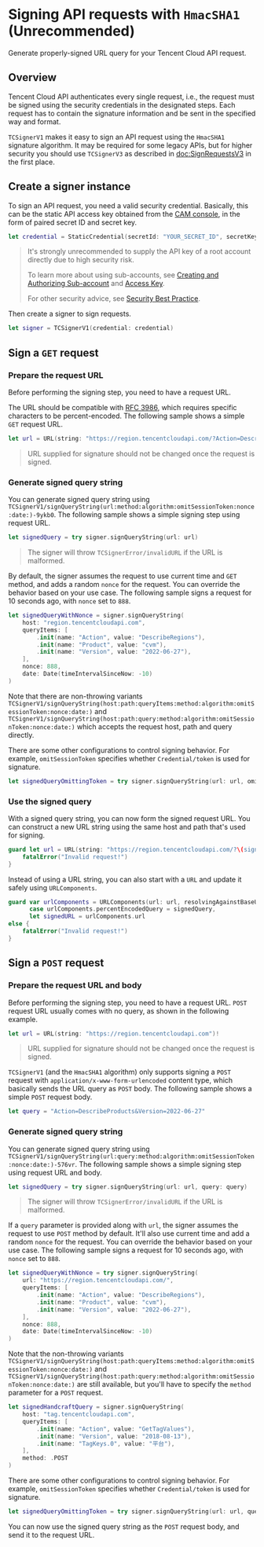 # Signing API requests with `HmacSHA1` (Unrecommended)

Generate properly-signed URL query for your Tencent Cloud API request.

## Overview

Tencent Cloud API authenticates every single request, i.e., the request must be signed using the security credentials in the designated steps. Each request has to contain the signature information and be sent in the specified way and format.

``TCSignerV1`` makes it easy to sign an API request using the `HmacSHA1` signature algorithm. It may be required for some legacy APIs, but for higher security you should use ``TCSignerV3`` as described in <doc:SignRequestsV3> in the first place.

## Create a signer instance

To sign an API request, you need a valid security credential. Basically, this can be the static API access key obtained from the [CAM console](https://console.tencentcloud.com/cam/capi), in the form of paired secret ID and secret key.

```swift
let credential = StaticCredential(secretId: "YOUR_SECRET_ID", secretKey: "YOUR_SECRET_KEY")
```

> It's strongly unrecommended to supply the API key of a root account directly due to high security risk.
>
> To learn more about using sub-accounts, see [Creating and Authorizing Sub-account](https://www.tencentcloud.com/document/product/598/40985) and [Access Key](https://www.tencentcloud.com/document/product/598/32675).
>
> For other security advice, see [Security Best Practice](https://www.tencentcloud.com/document/product/598/10592).

Then create a signer to sign requests.

```swift
let signer = TCSignerV1(credential: credential)
```

## Sign a `GET` request

### Prepare the request URL

Before performing the signing step, you need to have a request URL.

The URL should be compatible with [RFC 3986](https://www.rfc-editor.org/rfc/rfc3986), which requires specific characters to be percent-encoded. The following sample shows a simple `GET` request URL.

```swift
let url = URL(string: "https://region.tencentcloudapi.com/?Action=DescribeProducts&Version=2022-06-27")!
```

> URL supplied for signature should not be changed once the request is signed.

### Generate signed query string

You can generate signed query string using ``TCSignerV1/signQueryString(url:method:algorithm:omitSessionToken:nonce:date:)-9ykb0``. The following sample shows a simple signing step using request URL.

```swift
let signedQuery = try signer.signQueryString(url: url)
```

> The signer will throw ``TCSignerError/invalidURL`` if the URL is malformed.

By default, the signer assumes the request to use current time and `GET` method, and adds a random `nonce` for the request. You can override the behavior based on your use case. The following sample signs a request for 10 seconds ago, with `nonce` set to `888`.

```swift
let signedQueryWithNonce = signer.signQueryString(
    host: "region.tencentcloudapi.com",
    queryItems: [
        .init(name: "Action", value: "DescribeRegions"),
        .init(name: "Product", value: "cvm"),
        .init(name: "Version", value: "2022-06-27"),
    ],
    nonce: 888,
    date: Date(timeIntervalSinceNow: -10)
)
```

Note that there are non-throwing variants ``TCSignerV1/signQueryString(host:path:queryItems:method:algorithm:omitSessionToken:nonce:date:)`` and ``TCSignerV1/signQueryString(host:path:query:method:algorithm:omitSessionToken:nonce:date:)`` which accepts the request host, path and query directly.

There are some other configurations to control signing behavior. For example, `omitSessionToken` specifies whether ``Credential/token`` is used for signature.

```swift
let signedQueryOmittingToken = try signer.signQueryString(url: url, omitSessionToken: true)
```

### Use the signed query

With a signed query string, you can now form the signed request URL. You can construct a new URL string using the same host and path that's used for signing.

```swift
guard let url = URL(string: "https://region.tencentcloudapi.com/?\(signedQuery)") else {
    fatalError("Invalid request!")
}
```

Instead of using a URL string, you can also start with a `URL` and update it safely using `URLComponents`.

```swift
guard var urlComponents = URLComponents(url: url, resolvingAgainstBaseURL: false),
      case urlComponents.percentEncodedQuery = signedQuery,
      let signedURL = urlComponents.url
else {
    fatalError("Invalid request!")
}
```

## Sign a `POST` request

### Prepare the request URL and body

Before performing the signing step, you need to have a request URL. `POST` request URL usually comes with no query, as shown in the following example.

```swift
let url = URL(string: "https://region.tencentcloudapi.com")!
```

> URL supplied for signature should not be changed once the request is signed.

``TCSignerV1`` (and the `HmacSHA1` algorithm) only supports signing a `POST` request with `application/x-www-form-urlencoded` content type, which basically sends the URL query as `POST` body. The following sample shows a simple `POST` request body.

```swift
let query = "Action=DescribeProducts&Version=2022-06-27"
```

### Generate signed query string

You can generate signed query string using ``TCSignerV1/signQueryString(url:query:method:algorithm:omitSessionToken:nonce:date:)-576vr``. The following sample shows a simple signing step using request URL and body.

```swift
let signedQuery = try signer.signQueryString(url: url, query: query)
```

> The signer will throw ``TCSignerError/invalidURL`` if the URL is malformed.

If a `query` parameter is provided along with `url`, the signer assumes the request to use `POST` method by default. It'll also use current time and add a random `nonce` for the request. You can override the behavior based on your use case. The following sample signs a request for 10 seconds ago, with `nonce` set to `888`.

```swift
let signedQueryWithNonce = try signer.signQueryString(
    url: "https://region.tencentcloudapi.com/",
    queryItems: [
        .init(name: "Action", value: "DescribeRegions"),
        .init(name: "Product", value: "cvm"),
        .init(name: "Version", value: "2022-06-27"),
    ],
    nonce: 888,
    date: Date(timeIntervalSinceNow: -10)
)
```

Note that the non-throwing variants ``TCSignerV1/signQueryString(host:path:queryItems:method:algorithm:omitSessionToken:nonce:date:)`` and ``TCSignerV1/signQueryString(host:path:query:method:algorithm:omitSessionToken:nonce:date:)`` are still available, but you'll have to specify the `method` parameter for a `POST` request.

```swift
let signedHandcraftQuery = signer.signQueryString(
    host: "tag.tencentcloudapi.com",
    queryItems: [
        .init(name: "Action", value: "GetTagValues"),
        .init(name: "Version", value: "2018-08-13"),
        .init(name: "TagKeys.0", value: "平台"),
    ],
    method: .POST
)
```

There are some other configurations to control signing behavior. For example, `omitSessionToken` specifies whether ``Credential/token`` is used for signature.

```swift
let signedQueryOmittingToken = try signer.signQueryString(url: url, query omitSessionToken: true)
```

You can now use the signed query string as the `POST` request body, and send it to the request URL.
